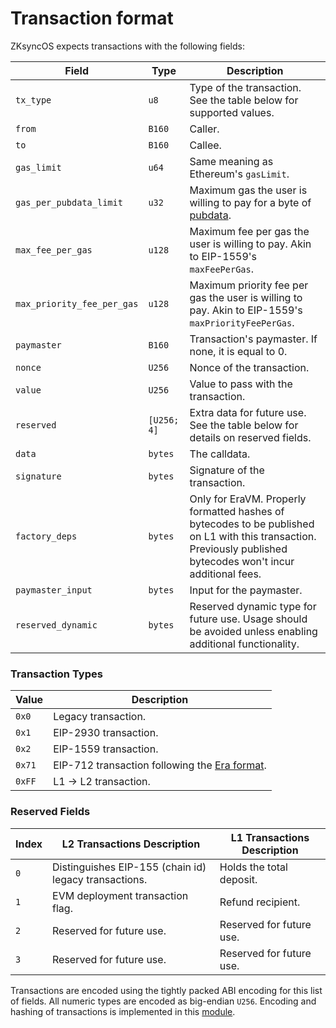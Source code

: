 # Transaction format

ZKsyncOS expects transactions with the following fields:

| Field                     | Type         | Description                                                                                                                                                                                                                     |
|---------------------------|--------------|---------------------------------------------------------------------------------------------------------------------------------------------------------------------------------------------------------------------------------|
| `tx_type`                 | `u8`         | Type of the transaction. See the table below for supported values.                                                                                                                                                              |
| `from`                    | `B160`       | Caller.                                                                                                                                                                                                                         |
| `to`                      | `B160`       | Callee.                                                                                                                                                                                                                         |
| `gas_limit`               | `u64`        | Same meaning as Ethereum's `gasLimit`.                                                                                                                                                                                          |
| `gas_per_pubdata_limit`   | `u32`        | Maximum gas the user is willing to pay for a byte of [pubdata](https://docs.zksync.io/zksync-protocol/contracts/handling-pubdata).                                                                                               |
| `max_fee_per_gas`         | `u128`       | Maximum fee per gas the user is willing to pay. Akin to EIP-1559's `maxFeePerGas`.                                                                                                                                               |
| `max_priority_fee_per_gas`| `u128`       | Maximum priority fee per gas the user is willing to pay. Akin to EIP-1559's `maxPriorityFeePerGas`.                                                                                                                             |
| `paymaster`               | `B160`       | Transaction's paymaster. If none, it is equal to 0.                                                                                                                                                                             |
| `nonce`                   | `U256`       | Nonce of the transaction.                                                                                                                                                                                                       |
| `value`                   | `U256`       | Value to pass with the transaction.                                                                                                                                                                                             |
| `reserved`                | `[U256; 4]`  | Extra data for future use. See the table below for details on reserved fields.                                                                                                                                                   |
| `data`                    | `bytes`      | The calldata.                                                                                                                                                                                                                   |
| `signature`               | `bytes`      | Signature of the transaction.                                                                                                                                                                                                   |
| `factory_deps`            | `bytes`      | Only for EraVM. Properly formatted hashes of bytecodes to be published on L1 with this transaction. Previously published bytecodes won't incur additional fees.                                                                  |
| `paymaster_input`         | `bytes`      | Input for the paymaster.                                                                                                                                                                                                        |
| `reserved_dynamic`        | `bytes`      | Reserved dynamic type for future use. Usage should be avoided unless enabling additional functionality.                                                                                                                          |

### Transaction Types

| Value   | Description                                                                                       |
|---------|---------------------------------------------------------------------------------------------------|
| `0x0`   | Legacy transaction.                                                                              |
| `0x1`   | EIP-2930 transaction.                                                                            |
| `0x2`   | EIP-1559 transaction.                                                                            |
| `0x71`  | EIP-712 transaction following the [Era format](https://docs.zksync.io/zksync-protocol/rollup/transaction-lifecycle#eip-712-0x71). |
| `0xFF`  | L1 -> L2 transaction.                                                                            |

### Reserved Fields

| Index   | L2 Transactions Description                                                                 | L1 Transactions Description                                                                 |
|---------|---------------------------------------------------------------------------------------------|---------------------------------------------------------------------------------------------|
| `0`     | Distinguishes EIP-155 (chain id) legacy transactions.                                       | Holds the total deposit.                                                                    |
| `1`     | EVM deployment transaction flag.                                                            | Refund recipient.                                                                           |
| `2`     | Reserved for future use.                                                                    | Reserved for future use.                                                                    |
| `3`     | Reserved for future use.                                                                    | Reserved for future use.                                                                    |

Transactions are encoded using the tightly packed ABI encoding for this list of fields. All numeric types are encoded as big-endian `U256`. Encoding and hashing of transactions is implemented in this [module](../../basic_bootloader/src/bootloader/transaction/mod.rs).
